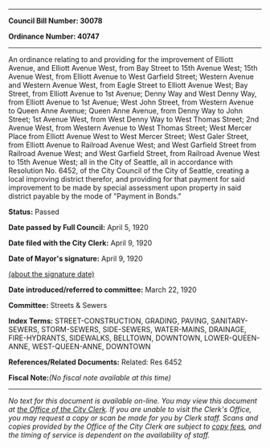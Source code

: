 

********

**Council Bill Number: 30078**
   
**Ordinance Number: 40747**
********

 An ordinance relating to and providing for the improvement of Elliott Avenue, and Elliott Avenue West, from Bay Street to 15th Avenue West; 15th Avenue West, from Elliott Avenue to West Garfield Street; Western Avenue and Western Avenue West, from Eagle Street to Elliott Avenue West; Bay Street, from Elliott Avenue to 1st Avenue; Denny Way and West Denny Way, from Elliott Avenue to 1st Avenue; West John Street, from Western Avenue to Queen Anne Avenue; Queen Anne Avenue, from Denny Way to John Street; 1st Avenue West, from West Denny Way to West Thomas Street; 2nd Avenue West, from Western Avenue to West Thomas Street; West Mercer Place from Elliott Avenue West to West Mercer Street; West Galer Street, from Elliott Avenue to Railroad Avenue West; and West Garfield Street from Railroad Avenue West; and West Garfield Street, from Railroad Avenue West to 15th Avenue West; all in the City of Seattle, all in accordance with Resolution No. 6452, of the City Council of the City of Seattle, creating a local improving district therefor, and providing for that payment for said improvement to be made by special assessment upon property in said district payable by the mode of "Payment in Bonds."

**Status:** Passed
   
**Date passed by Full Council:** April 5, 1920
   
**Date filed with the City Clerk:** April 9, 1920
   
**Date of Mayor's signature:** April 9, 1920
   
[(about the signature date)](/~public/approvaldate.htm)
   
   
   
**Date introduced/referred to committee:** March 22, 1920
   
**Committee:** Streets & Sewers
   
   
**Index Terms:** STREET-CONSTRUCTION, GRADING, PAVING, SANITARY-SEWERS, STORM-SEWERS, SIDE-SEWERS, WATER-MAINS, DRAINAGE, FIRE-HYDRANTS, SIDEWALKS, BELLTOWN, DOWNTOWN, LOWER-QUEEN-ANNE, WEST-QUEEN-ANNE, DOWNTOWN

**References/Related Documents:** Related: Res 6452

**Fiscal Note:**_(No fiscal note available at this time)_
********

_No text for this document is available on-line. You may view this document at [the Office of the City Clerk](http://www.seattle.gov/leg/clerk/contactUs.htm). If you are unable to visit the Clerk's Office, you may request a copy or scan be made for you by Clerk staff. Scans and copies provided by the Office of the City Clerk are subject to [copy fees](http://clerk.seattle.gov/~public/clerkfees.htm), and the timing of service is dependent on the availability of staff._

